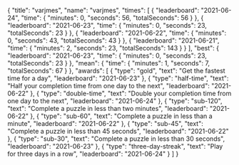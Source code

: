{
  "title": "varjmes",
  "name": "varjmes",
  "times": [
    {
      "leaderboard": "2021-06-24",
      "time": {
        "minutes": 0,
        "seconds": 56,
        "totalSeconds": 56
      }
    },
    {
      "leaderboard": "2021-06-23",
      "time": {
        "minutes": 0,
        "seconds": 23,
        "totalSeconds": 23
      }
    },
    {
      "leaderboard": "2021-06-22",
      "time": {
        "minutes": 0,
        "seconds": 43,
        "totalSeconds": 43
      }
    },
    {
      "leaderboard": "2021-06-21",
      "time": {
        "minutes": 2,
        "seconds": 23,
        "totalSeconds": 143
      }
    }
  ],
  "best": {
    "leaderboard": "2021-06-23",
    "time": {
      "minutes": 0,
      "seconds": 23,
      "totalSeconds": 23
    }
  },
  "mean": {
    "time": {
      "minutes": 1,
      "seconds": 7,
      "totalSeconds": 67
    }
  },
  "awards": [
    {
      "type": "gold",
      "text": "Get the fastest time for a day",
      "leaderboard": "2021-06-23"
    },
    {
      "type": "half-time",
      "text": "Half your completion time from one day to the next",
      "leaderboard": "2021-06-22"
    },
    {
      "type": "double-time",
      "text": "Double your completion time from one day to the next",
      "leaderboard": "2021-06-24"
    },
    {
      "type": "sub-120",
      "text": "Complete a puzzle in less than two minutes",
      "leaderboard": "2021-06-22"
    },
    {
      "type": "sub-60",
      "text": "Complete a puzzle in less than a minute",
      "leaderboard": "2021-06-22"
    },
    {
      "type": "sub-45",
      "text": "Complete a puzzle in less than 45 seconds",
      "leaderboard": "2021-06-22"
    },
    {
      "type": "sub-30",
      "text": "Complete a puzzle in less than 30 seconds",
      "leaderboard": "2021-06-23"
    },
    {
      "type": "three-day-streak",
      "text": "Play for three days in a row",
      "leaderboard": "2021-06-24"
    }
  ]
}